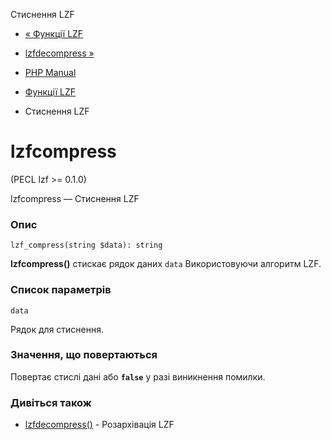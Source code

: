 Стиснення LZF

-   [« Функції LZF](ref.lzf.md)
    
-   [lzfdecompress »](function.lzf-decompress.html)
    
-   [PHP Manual](index.md)
    
-   [Функції LZF](ref.lzf.md)
    
-   Стиснення LZF
    

# lzfcompress

(PECL lzf >= 0.1.0)

lzfcompress — Стиснення LZF

### Опис

```methodsynopsis
lzf_compress(string $data): string
```

**lzfcompress()** стискає рядок даних `data` Використовуючи алгоритм LZF.

### Список параметрів

`data`

Рядок для стиснення.

### Значення, що повертаються

Повертає стислі дані або **`false`** у разі виникнення помилки.

### Дивіться також

-   [lzfdecompress()](function.lzf-decompress.html) - Розархівація LZF
